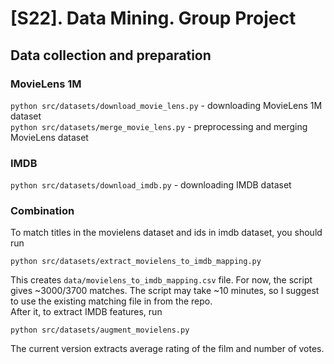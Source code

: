 # [S22]. Data Mining. Group Project

## Data collection and preparation
### MovieLens 1M
`python src/datasets/download_movie_lens.py` - downloading MovieLens 1M dataset  
`python src/datasets/merge_movie_lens.py` - preprocessing and merging MovieLens dataset

### IMDB
`python src/datasets/download_imdb.py` - downloading IMDB dataset

### Combination
To match titles in the movielens dataset and ids in imdb dataset, you should run
```
python src/datasets/extract_movielens_to_imdb_mapping.py
```  
This creates `data/movielens_to_imdb_mapping.csv` file. For now, the script gives 
~3000/3700 matches. The script may take ~10 minutes, so I suggest to use the 
existing matching file in from the repo.  
After it, to extract IMDB features, run
```
python src/datasets/augment_movielens.py
```  
The current version extracts average rating of the film and number of votes.

